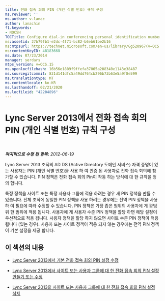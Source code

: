 ```yaml
---
title: 전화 접속 회의 PIN (개인 식별 번호) 규칙 구성
ms.reviewer: ''
ms.author: v-lanac
author: lanachin
f1.keywords:
- NOCSH
TOCTitle: Configure dial-in conferencing personal identification number (PIN) rules
ms:assetid: 27b79fb1-e2dc-4f71-bc82-b6eb61be2b16
ms:mtpsurl: https://technet.microsoft.com/en-us/library/Gg520967(v=OCS.15)
ms:contentKeyID: 48183668
ms.date: 07/23/2014
manager: serdars
mtps_version: v=OCS.15
ms.openlocfilehash: 16b56e1809f9ffefa37065a208340e1143e38487
ms.sourcegitcommit: 831d141dfc5a49dd764cb296b73b63e5a9f8e599
ms.translationtype: MT
ms.contentlocale: ko-KR
ms.lasthandoff: 02/21/2020
ms.locfileid: "42204896"
---
```

<div data-xmlns="http://www.w3.org/1999/xhtml">

<div class="topic" data-xmlns="http://www.w3.org/1999/xhtml" data-msxsl="urn:schemas-microsoft-com:xslt" data-cs="https://msdn.microsoft.com/">

<div data-asp="https://msdn2.microsoft.com/asp">

# <a name="configure-dial-in-conferencing-personal-identification-number-pin-rules-in-lync-server-2013"></a>Lync Server 2013에서 전화 접속 회의 PIN (개인 식별 번호) 규칙 구성

</div>

<div id="mainSection">

<div id="mainBody">

<span> </span>

_**마지막으로 수정 된 항목:** 2012-06-19_

Lync Server 2013 조직의 AD DS (Active Directory 도메인 서비스) 자격 증명이 있는 사용자는 PIN (개인 식별 번호)을 사용 하 여 인증 된 사용자로 전화 접속 회의에 참가할 수 있습니다. PIN 정책은 전화 접속 회의 Pin이 작동 하는 방식에 대 한 규칙을 정의 합니다.

특정 정책을 사이트 또는 특정 사용자 그룹에 적용 하려는 경우 새 PIN 정책을 만들 수 있습니다. 전체 조직에 동일한 PIN 정책을 사용 하려는 경우에는 전역 PIN 정책을 사용 하 여 필요에 따라 수정할 수 있습니다. PIN 정책은 가장 좁은 범위의 사용자에 게 광범위 한 범위에 적용 됩니다. 사용자에 게 사용자 수준 PIN 정책을 할당 하면 해당 설정이 우선적으로 적용 됩니다. 사용자 정책을 할당 하지 않으면 사이트 수준 PIN 정책이 적용 됩니다 (있는 경우). 사용자 또는 사이트 정책이 적용 되지 않는 경우에는 전역 PIN 정책이 기본 설정을 제공 합니다.

<div>

## <a name="in-this-section"></a>이 섹션의 내용

  - [Lync Server 2013에서 기본 전화 접속 회의 PIN 설정 수정](lync-server-2013-modify-the-default-dial-in-conferencing-pin-settings.md)

  - [Lync Server 2013에서 사이트 또는 사용자 그룹에 대 한 전화 접속 회의 PIN 설정 만들기 또는 수정](lync-server-2013-create-or-modify-dial-in-conferencing-pin-settings-for-a-site-or-group-of-users.md)

  - [Lync Server 2013의 사이트 또는 사용자 그룹에 대 한 전화 접속 회의 PIN 설정 삭제](lync-server-2013-delete-dial-in-conferencing-pin-settings-for-a-site-or-group-of-users.md)

</div>

</div>

<span> </span>

</div>

</div>

</div>

